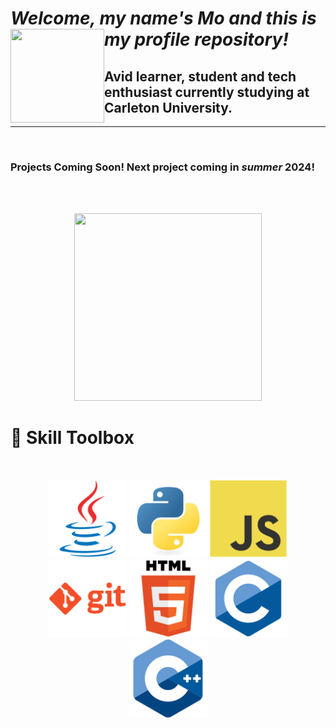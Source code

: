 # **_Welcome, my name's Mo and this is my profile repository!_**<img src="https://github.com/mo100saad/mo100saad/assets/59495355/a3ceeadf-6cae-4fce-8a26-6c5812aeba1c" width="150" height="150" align="left">

## Avid learner, student and tech enthusiast currently studying at Carleton University.

---

<br>

### Projects Coming Soon! Next project coming in **_summer_** 2024!
<br><br>
<p align="center">
<img src="https://github.com/mo100saad/mo100saad/assets/15622146/0c4ed428-9d71-47b5-a9fe-a369a943b575" width="300" height="300">
</p>

# 🧰 Skill Toolbox
<br>
<p align="center">
<img src="https://raw.githubusercontent.com/devicons/devicon/6910f0503efdd315c8f9b858234310c06e04d9c0/icons/java/java-original.svg" width="125" height="125">
<img src="https://raw.githubusercontent.com/devicons/devicon/6910f0503efdd315c8f9b858234310c06e04d9c0/icons/python/python-original.svg" width="125" height="125">
<img src="https://raw.githubusercontent.com/devicons/devicon/6910f0503efdd315c8f9b858234310c06e04d9c0/icons/javascript/javascript-original.svg" width="125" height="125">
<img src="https://raw.githubusercontent.com/devicons/devicon/6910f0503efdd315c8f9b858234310c06e04d9c0/icons/git/git-plain-wordmark.svg" width="125" height="125">
<img src="https://raw.githubusercontent.com/devicons/devicon/6910f0503efdd315c8f9b858234310c06e04d9c0/icons/html5/html5-original-wordmark.svg" width="125" height="125">
<img src="https://raw.githubusercontent.com/devicons/devicon/6910f0503efdd315c8f9b858234310c06e04d9c0/icons/c/c-original.svg" width="125" height="125">
<img src="https://raw.githubusercontent.com/devicons/devicon/6910f0503efdd315c8f9b858234310c06e04d9c0/icons/cplusplus/cplusplus-original.svg" width="125" height="125">
</p>
